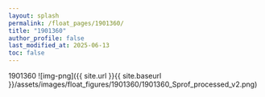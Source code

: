 ```yaml
---
layout: splash
permalink: /float_pages/1901360/
title: "1901360"
author_profile: false
last_modified_at: 2025-06-13
toc: false
---
```

 
1901360
![img-png]({{ site.url }}{{ site.baseurl }}/assets/images/float_figures/1901360/1901360_Sprof_processed_v2.png)